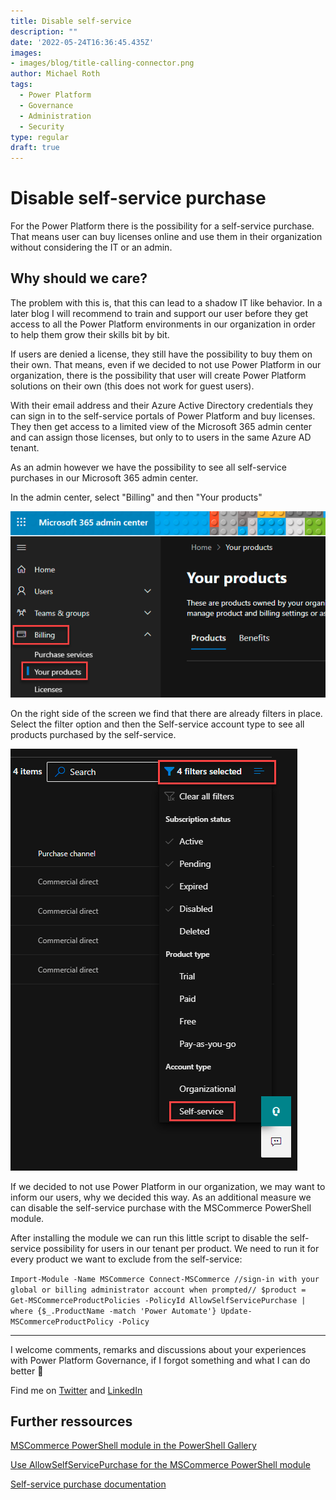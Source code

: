 ```yaml
---
title: Disable self-service
description: ""
date: '2022-05-24T16:36:45.435Z'
images: 
- images/blog/title-calling-connector.png
author: Michael Roth
tags:
  - Power Platform
  - Governance
  - Administration
  - Security
type: regular
draft: true
---
```


# Disable self-service purchase

For the Power Platform there is the possibility for a self-service purchase. That means user can buy licenses online and use them in their organization without considering the IT or an admin.

## Why should we care?

The problem with this is, that this can lead to a shadow IT like behavior. In a later blog I will recommend to train and support our user before they get access to all the Power Platform environments in our organization in order to help them grow their skills bit by bit.

If users are denied a license, they still have the possibility to buy them on their own. That means, even if we decided to not use Power Platform in our organization, there is the possibility that user will create Power Platform solutions on their own (this does not work for guest users).

With their email address and their Azure Active Directory credentials they can sign in to the self-service portals of Power Platform and buy licenses. They then get access to a limited view of the Microsoft 365 admin center and can assign those licenses, but only to to users in the same Azure AD tenant.

As an admin however we have the possibility to see all self-service purchases in our Microsoft 365 admin center.

In the admin center, select "Billing" and then "Your products"

![a picture showing the Microsoft 365 admin center](https://github.com/MichaelRoth42/Juicy-Blog-Stuff/blob/main/assets/images/blog/Self-service_1.png)

On the right side of the screen we find that there are already filters in place. Select the filter option and then the Self-service account type to see all products purchased by the self-service.

![a picture showing the product filer in the Microsoft 365 admin center](https://github.com/MichaelRoth42/Juicy-Blog-Stuff/blob/main/assets/images/blog/Self-service_2.png)

If we decided to not use Power Platform in our organization, we may want to inform our users, why we decided this way. As an additional measure we can disable the self-service purchase with the MSCommerce PowerShell module.

After installing the module we can run this little script to disable the self-service possibility for users in our tenant per product. We need to run it for every product we want to exclude from the self-service:

`Import-Module -Name MSCommerce Connect-MSCommerce //sign-in with your global or billing administrator account when prompted//
$product = Get-MSCommerceProductPolicies -PolicyId AllowSelfServicePurchase |
where {$_.ProductName -match 'Power Automate'}
Update-MSCommerceProductPolicy -Policy`

---

I welcome comments, remarks and discussions about your experiences with Power Platform Governance, if I forgot something and what I can do better 🙂

Find me on [Twitter](https://twitter.com/MichaelRoth42) and [LinkedIn](https://www.linkedin.com/in/michael-roth-handsomeguy/)

## Further ressources

[MSCommerce PowerShell module in the PowerShell Gallery](https://www.powershellgallery.com/packages/MSCommerce/1.7)

[Use AllowSelfServicePurchase for the MSCommerce PowerShell module](https://docs.microsoft.com/microsoft-365/commerce/subscriptions/allowselfservicepurchase-powershell?view=o365-worldwide)

[Self-service purchase documentation](https://docs.microsoft.com/microsoft-365/commerce/subscriptions/allowselfservicepurchase-powershell?view=o365-worldwide)